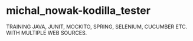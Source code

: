 # michal_nowak-kodilla_tester

TRAINING JAVA, JUNIT, MOCKITO, SPRING, SELENIUM, CUCUMBER ETC. WITH MULTIPLE WEB SOURCES.

